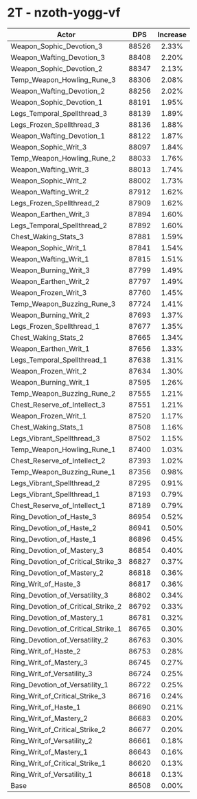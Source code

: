 # 2T - nzoth-yogg-vf
| Actor | DPS | Increase |
|---|:---:|:---:|
|Weapon_Sophic_Devotion_3|88526|2.33%|
|Weapon_Wafting_Devotion_3|88408|2.20%|
|Weapon_Sophic_Devotion_2|88347|2.13%|
|Temp_Weapon_Howling_Rune_3|88306|2.08%|
|Weapon_Wafting_Devotion_2|88256|2.02%|
|Weapon_Sophic_Devotion_1|88191|1.95%|
|Legs_Temporal_Spellthread_3|88139|1.89%|
|Legs_Frozen_Spellthread_3|88136|1.88%|
|Weapon_Wafting_Devotion_1|88122|1.87%|
|Weapon_Sophic_Writ_3|88097|1.84%|
|Temp_Weapon_Howling_Rune_2|88033|1.76%|
|Weapon_Wafting_Writ_3|88013|1.74%|
|Weapon_Sophic_Writ_2|88002|1.73%|
|Weapon_Wafting_Writ_2|87912|1.62%|
|Legs_Frozen_Spellthread_2|87909|1.62%|
|Weapon_Earthen_Writ_3|87894|1.60%|
|Legs_Temporal_Spellthread_2|87892|1.60%|
|Chest_Waking_Stats_3|87881|1.59%|
|Weapon_Sophic_Writ_1|87841|1.54%|
|Weapon_Wafting_Writ_1|87815|1.51%|
|Weapon_Burning_Writ_3|87799|1.49%|
|Weapon_Earthen_Writ_2|87797|1.49%|
|Weapon_Frozen_Writ_3|87760|1.45%|
|Temp_Weapon_Buzzing_Rune_3|87724|1.41%|
|Weapon_Burning_Writ_2|87693|1.37%|
|Legs_Frozen_Spellthread_1|87677|1.35%|
|Chest_Waking_Stats_2|87665|1.34%|
|Weapon_Earthen_Writ_1|87656|1.33%|
|Legs_Temporal_Spellthread_1|87638|1.31%|
|Weapon_Frozen_Writ_2|87634|1.30%|
|Weapon_Burning_Writ_1|87595|1.26%|
|Temp_Weapon_Buzzing_Rune_2|87555|1.21%|
|Chest_Reserve_of_Intellect_3|87551|1.21%|
|Weapon_Frozen_Writ_1|87520|1.17%|
|Chest_Waking_Stats_1|87508|1.16%|
|Legs_Vibrant_Spellthread_3|87502|1.15%|
|Temp_Weapon_Howling_Rune_1|87400|1.03%|
|Chest_Reserve_of_Intellect_2|87393|1.02%|
|Temp_Weapon_Buzzing_Rune_1|87356|0.98%|
|Legs_Vibrant_Spellthread_2|87295|0.91%|
|Legs_Vibrant_Spellthread_1|87193|0.79%|
|Chest_Reserve_of_Intellect_1|87189|0.79%|
|Ring_Devotion_of_Haste_3|86954|0.52%|
|Ring_Devotion_of_Haste_2|86941|0.50%|
|Ring_Devotion_of_Haste_1|86896|0.45%|
|Ring_Devotion_of_Mastery_3|86854|0.40%|
|Ring_Devotion_of_Critical_Strike_3|86827|0.37%|
|Ring_Devotion_of_Mastery_2|86818|0.36%|
|Ring_Writ_of_Haste_3|86817|0.36%|
|Ring_Devotion_of_Versatility_3|86802|0.34%|
|Ring_Devotion_of_Critical_Strike_2|86792|0.33%|
|Ring_Devotion_of_Mastery_1|86781|0.32%|
|Ring_Devotion_of_Critical_Strike_1|86765|0.30%|
|Ring_Devotion_of_Versatility_2|86763|0.30%|
|Ring_Writ_of_Haste_2|86753|0.28%|
|Ring_Writ_of_Mastery_3|86745|0.27%|
|Ring_Writ_of_Versatility_3|86724|0.25%|
|Ring_Devotion_of_Versatility_1|86722|0.25%|
|Ring_Writ_of_Critical_Strike_3|86716|0.24%|
|Ring_Writ_of_Haste_1|86690|0.21%|
|Ring_Writ_of_Mastery_2|86683|0.20%|
|Ring_Writ_of_Critical_Strike_2|86677|0.20%|
|Ring_Writ_of_Versatility_2|86661|0.18%|
|Ring_Writ_of_Mastery_1|86643|0.16%|
|Ring_Writ_of_Critical_Strike_1|86620|0.13%|
|Ring_Writ_of_Versatility_1|86618|0.13%|
|Base|86508|0.00%|

